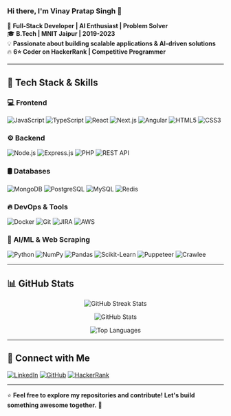 ### Hi there, I'm **Vinay Pratap Singh** 👋

🚀 **Full-Stack Developer | AI Enthusiast | Problem Solver**  
🎓 **B.Tech | MNIT Jaipur | 2019-2023**  
💡 **Passionate about building scalable applications & AI-driven solutions**  
🔥 **6⭐ Coder on HackerRank | Competitive Programmer**

---

## 🔧 Tech Stack & Skills

### 💻 **Frontend**
![JavaScript](https://img.shields.io/badge/-JavaScript-F7DF1E?style=flat&logo=javascript&logoColor=black)
![TypeScript](https://img.shields.io/badge/-TypeScript-007ACC?style=flat&logo=typescript&logoColor=white)
![React](https://img.shields.io/badge/-React-61DAFB?style=flat&logo=react&logoColor=black)
![Next.js](https://img.shields.io/badge/-Next.js-000000?style=flat&logo=next.js&logoColor=white)
![Angular](https://img.shields.io/badge/-Angular-DD0031?style=flat&logo=angular&logoColor=white)
![HTML5](https://img.shields.io/badge/-HTML5-E34F26?style=flat&logo=html5&logoColor=white)
![CSS3](https://img.shields.io/badge/-CSS3-1572B6?style=flat&logo=css3&logoColor=white)

### ⚙️ **Backend**
![Node.js](https://img.shields.io/badge/-Node.js-339933?style=flat&logo=node.js&logoColor=white)
![Express.js](https://img.shields.io/badge/-Express.js-000000?style=flat&logo=express&logoColor=white)
![PHP](https://img.shields.io/badge/-PHP-777BB4?style=flat&logo=php&logoColor=white)
![REST API](https://img.shields.io/badge/-REST%20API-FF6F00?style=flat&logo=postman&logoColor=white)

### 🛢️ **Databases**
![MongoDB](https://img.shields.io/badge/-MongoDB-47A248?style=flat&logo=mongodb&logoColor=white)
![PostgreSQL](https://img.shields.io/badge/-PostgreSQL-336791?style=flat&logo=postgresql&logoColor=white)
![MySQL](https://img.shields.io/badge/-MySQL-4479A1?style=flat&logo=mysql&logoColor=white)
![Redis](https://img.shields.io/badge/-Redis-DC382D?style=flat&logo=redis&logoColor=white)

### 🔥 **DevOps & Tools**
![Docker](https://img.shields.io/badge/-Docker-2496ED?style=flat&logo=docker&logoColor=white)
![Git](https://img.shields.io/badge/-Git-F05032?style=flat&logo=git&logoColor=white)
![JIRA](https://img.shields.io/badge/-JIRA-0052CC?style=flat&logo=jira&logoColor=white)
![AWS](https://img.shields.io/badge/-AWS-232F3E?style=flat&logo=amazon-aws&logoColor=white)

### 🤖 **AI/ML & Web Scraping**
![Python](https://img.shields.io/badge/-Python-3776AB?style=flat&logo=python&logoColor=white)
![NumPy](https://img.shields.io/badge/-NumPy-013243?style=flat&logo=numpy&logoColor=white)
![Pandas](https://img.shields.io/badge/-Pandas-150458?style=flat&logo=pandas&logoColor=white)
![Scikit-Learn](https://img.shields.io/badge/-Scikit%20Learn-F7931E?style=flat&logo=scikit-learn&logoColor=white)
![Puppeteer](https://img.shields.io/badge/-Puppeteer-40B5A4?style=flat&logo=puppeteer&logoColor=white)
![Crawlee](https://img.shields.io/badge/-Crawlee-FF8800?style=flat)

---

## 📊 GitHub Stats

<p align="center">
  <img src="https://github-readme-streak-stats.herokuapp.com/?user=VPRoyal&theme=tokyonight" alt="GitHub Streak Stats" />
</p>
<p align="center">
  <img src="https://github-readme-stats.vercel.app/api?username=VPRoyal&show_icons=true&theme=tokyonight&count_private=true" alt="GitHub Stats" />
</p>
<p align="center">
  <img src="https://github-readme-stats.vercel.app/api/top-langs/?username=VPRoyal&layout=compact&theme=tokyonight" alt="Top Languages" />
</p>

---

## 🔗 Connect with Me

[![LinkedIn](https://img.shields.io/badge/-LinkedIn-0A66C2?style=flat&logo=linkedin&logoColor=white)](https://linkedin.com/in/kunwarvp)
[![GitHub](https://img.shields.io/badge/-GitHub-181717?style=flat&logo=github&logoColor=white)](https://github.com/VPRoyal/)
[![HackerRank](https://img.shields.io/badge/-HackerRank-2EC866?style=flat&logo=hackerrank&logoColor=white)](https://www.hackerrank.com/profile/kunwarvp)

---

⭐ **Feel free to explore my repositories and contribute! Let's build something awesome together.** 🚀
